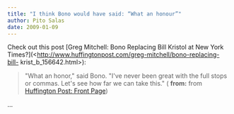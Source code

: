 ```yaml
---
title: "I think Bono would have said: “What an honour”"
author: Pito Salas
date: 2009-01-09
---
```




Check out this post [Greg Mitchell: Bono Replacing Bill Kristol at New York
Times?](<http://www.huffingtonpost.com/greg-mitchell/bono-replacing-bill-
krist_b_156642.html>):

> "What an honor," said Bono. "I've never been great with the full stops or
> commas. Let's see how far we can take this." ( **from:** from [Huffington
> Post: Front Page](<http://feeds.huffingtonpost.com/FeaturedPosts>))

…


